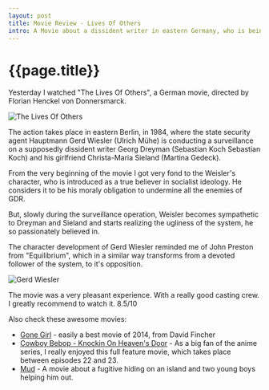 ```yaml
---
layout: post
title: Movie Review - Lives Of Others
intro: A Movie about a dissident writer in eastern Germany, who is being surveilled by state security service.
---
```

{{page.title}}
=====================


Yesterday I watched "The Lives Of Others", a German movie, directed by Florian Henckel von Donnersmarck.

![The Lives Of Others](http://acculturated.com/wp-content/uploads/2013/07/lives_of_others2.jpg)

The action takes place in eastern Berlin, in 1984, where the state security agent Hauptmann Gerd Wiesler (Ulrich Mühe) is conducting a surveillance on a supposedly dissident writer Georg Dreyman (Sebastian Koch  Sebastian Koch) and his girlfriend Christa-Maria Sieland (Martina Gedeck).

From the very beginning of the movie I got very fond to the Weisler's character, who is introduced as a true believer in socialist ideology. He considers it to be his moraly obligation to undermine all the enemies of GDR.

But, slowly during the surveillance operation, Weisler becomes sympathetic to Dreyman and Sieland and starts realizing the ugliness of the system, he so passionately believed in.

The character development of Gerd Wiesler reminded me of John Preston from "Equilibrium", which in a similar way transforms from a devoted follower of the system, to it's opposition.

![Gerd Wiesler](http://static1.stopklatka.pl/library/CA/86/g-16.jpg/1.0/g-16.jpg)

The movie was a very pleasant experience. With a really good casting crew. I greatly recommend to watch it. 8.5/10

Also check these awesome movies:

- [Gone Girl](http://www.imdb.com/title/tt2267998/) - easily a best movie of 2014, from David Fincher
- [Cowboy Bebop - Knockin On Heaven's Door](http://www.imdb.com/title/tt0275277/) - As a big fan of the anime series, I really enjoyed this full feature movie, which takes place between episodes 22 and 23.
- [Mud](http://www.imdb.com/title/tt1935179/) - A movie about a fugitive hiding on an island and two young boys helping him out.

